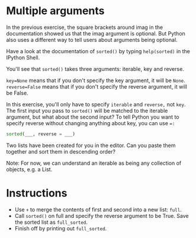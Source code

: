 # Multiple arguments
In the previous exercise, the square brackets around imag in the documentation showed us that the imag argument is optional. But Python also uses a different way to tell users about arguments being optional.

Have a look at the documentation of `sorted()` by typing `help(sorted)` in the IPython Shell.

You'll see that `sorted()` takes three arguments: iterable, key and reverse.

`key=None` means that if you don't specify the key argument, it will be `None`. `reverse=False` means that if you don't specify the reverse argument, it will be False.

In this exercise, you'll only have to specify `iterable` and `reverse,` not `key`. The first input you pass to `sorted()` will be matched to the iterable argument, but what about the second input? To tell Python you want to specify reverse without changing anything about key, you can use `=:`

```python
sorted(___, reverse = ___)
```

Two lists have been created for you in the editor. Can you paste them together and sort them in descending order?

Note: For now, we can understand an iterable as being any collection of objects, e.g. a List.

# Instructions

- Use `+` to merge the contents of first and second into a new list: `full`.
- Call `sorted()` on full and specify the reverse argument to be True. Save the sorted list as `full_sorted`.
- Finish off by printing out `full_sorted`.
